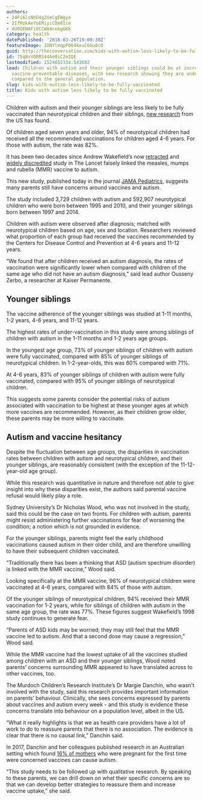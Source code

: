 ```yaml
---
authors:
- 24Fi6lsNhO4g2UeCgEWgye
- 2IfMzkAeYoEMiyiCOm0Ice
- 4U0GENAFi0CCWA4cekgGKk
category: health
datePublished: '2018-03-26T19:00:30Z'
featureImage: 2ONYlmqpPO64keuC6Gu8cO
guid: http://theconversation.com/kids-with-autism-less-likely-to-be-fully-vaccinated-93848
id: 75qBvVORRS44Ae0iC2mIQE
lastmodified: 1524652334.543682
lead: Children with autism and their younger siblings could be at increased risk of
  vaccine-preventable diseases, with new research showing they are under-vaccinated
  compared to the general population.
slug: kids-with-autism-less-likely-to-be-fully-vaccinated
title: Kids with autism less likely to be fully vaccinated
---
```

Children with autism and their younger siblings are less likely to be fully vaccinated than neurotypical children and their siblings, [new research](https://jamanetwork.com/journals/jamapediatrics/fullarticle/10.1001/jamapediatrics.2018.0082) from the US has found.

Of children aged seven years and older, 94% of neurotypical children had received all the recommended vaccinations for children aged 4-6 years. For those with autism, the rate was 82%.

It has been two decades since Andrew Wakefield’s now [retracted](https://www.sciencedirect.com/science/article/pii/S0140673697110960) and [widely discredited](https://www.sciencedirect.com/science/article/pii/S0264410X14006367) study in The Lancet falsely linked the measles, mumps and rubella (MMR) vaccine to autism. 

This new study, published today in the journal [JAMA Pediatrics](https://jamanetwork.com/journals/jamapediatrics/fullarticle/10.1001/jamapediatrics.2018.0082), suggests many parents still have concerns around vaccines and autism.

The study included 3,729 children with autism and 592,907 neurotypical children who were born between 1995 and 2010, and their younger siblings born between 1997 and 2014. 

Children with autism were observed after diagnosis; matched with neurotypical children based on age, sex and location. Researchers reviewed what proportion of each group had received the vaccines recommended by the Centers for Disease Control and Prevention at 4-6 years and 11-12 years.

“We found that after children received an autism diagnosis, the rates of vaccination were significantly lower when compared with children of the same age who did not have an autism diagnosis,” said lead author Ousseny Zerbo, a researcher at Kaiser Permanente.

## Younger siblings

The vaccine adherence of the younger siblings was studied at 1-11 months, 1-2 years, 4-6 years, and 11-12 years.

The highest rates of under-vaccination in this study were among siblings of children with autism in the 1-11 months and 1-2 years age groups.

In the youngest age group, 73% of younger siblings of children with autism were fully vaccinated, compared with 85% of younger siblings of neurotypical children. In 1-2-year-olds, this was 60% compared with 71%. 

At 4-6 years, 83% of younger siblings of children with autism were fully vaccinated, compared with 95% of younger siblings of neurotypical children. 

This suggests some parents consider the potential risks of autism associated with vaccination to be highest at these younger ages at which more vaccines are recommended. However, as their children grow older, these parents may be more willing to vaccinate.

## Autism and vaccine hesitancy

Despite the fluctuation between age groups, the disparities in vaccination rates between children with autism and neurotypical children, and their younger siblings, are reasonably consistent (with the exception of the 11-12-year-old age group).

While this research was quantitative in nature and therefore not able to give insight into why these disparities exist, the authors said parental vaccine refusal would likely play a role.

Sydney University’s Dr Nicholas Wood, who was not involved in the study, said this could be the case on two fronts. For children with autism, parents might resist administering further vaccinations for fear of worsening the condition; a notion which is not grounded in evidence. 

For the younger siblings, parents might feel the early childhood vaccinations caused autism in their older child, and are therefore unwilling to have their subsequent children vaccinated.

“Traditionally there has been a thinking that ASD (autism spectrum disorder) is linked with the MMR vaccine,” Wood said.

Looking specifically at the MMR vaccine, 96% of neurotypical children were vaccinated at 4-6 years, compared with 84% of those with autism. 

Of the younger siblings of neurotypical children, 94% received their MMR vaccination for 1-2 years, while for siblings of children with autism in the same age group, the rate was 77%. These figures suggest Wakefield’s 1998 study continues to generate fear. 

“Parents of ASD kids may be worried; they may still feel that the MMR vaccine led to autism. And that a second dose may cause a regression,” Wood said.

While the MMR vaccine had the lowest uptake of all the vaccines studied among children with an ASD and their younger siblings, Wood noted parents’ concerns surrounding MMR appeared to have translated across to other vaccines, too. 

The Murdoch Children’s Research Institute’s Dr Margie Danchin, who wasn’t involved with the study, said this research provides important information on parents’ behaviour. Clinically, she sees concerns expressed by parents about vaccines and autism every week - and this study is evidence these concerns translate into behaviour on a population level, albeit in the US.

“What it really highlights is that we as health care providers have a lot of work to do to reassure parents that there is no association. The evidence is clear that there is no causal link,” Danchin said.

In 2017, Danchin and her colleagues published research in an Australian setting which found [16% of mothers](https://www.sciencedirect.com/science/article/pii/S0264410X17310691) who were pregnant for the first time were concerned vaccines can cause autism.

“This study needs to be followed up with qualitative research. By speaking to these parents, we can drill down on what their specific concerns are so that we can develop better strategies to reassure them and increase vaccine uptake,” she said.